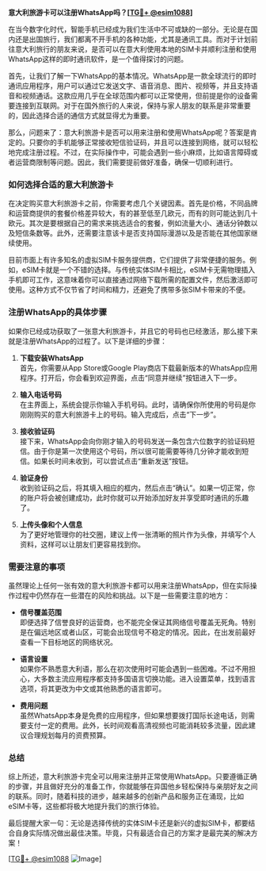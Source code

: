 **意大利旅游卡可以注册WhatsApp吗？[[TG💪+ @esim1088](https://t.me/s/esim1088)]**

在当今数字化时代，智能手机已经成为我们生活中不可或缺的一部分。无论是在国内还是出国旅行，我们都离不开手机的各种功能，尤其是通讯工具。而对于计划前往意大利旅行的朋友来说，是否可以在意大利使用本地的SIM卡并顺利注册和使用WhatsApp这样的即时通讯软件，是一个值得探讨的问题。

首先，让我们了解一下WhatsApp的基本情况。WhatsApp是一款全球流行的即时通讯应用程序，用户可以通过它发送文字、语音消息、图片、视频等，并且支持语音和视频通话。这款应用几乎在全球范围内都可以正常使用，但前提是你的设备需要连接到互联网。对于在国外旅行的人来说，保持与家人朋友的联系是非常重要的，因此选择合适的通信方式就显得尤为重要。

那么，问题来了：意大利旅游卡是否可以用来注册和使用WhatsApp呢？答案是肯定的。只要你的手机能够正常接收短信验证码，并且可以连接到网络，就可以轻松地完成注册过程。不过，在实际操作中，可能会遇到一些小麻烦，比如语言障碍或者运营商限制等问题。因此，我们需要提前做好准备，确保一切顺利进行。

### **如何选择合适的意大利旅游卡**

在决定购买意大利旅游卡之前，你需要考虑几个关键因素。首先是价格，不同品牌和运营商提供的套餐价格差异较大，有的甚至低至几欧元，而有的则可能达到几十欧元。其次是要根据自己的需求来挑选适合的套餐，例如流量大小、通话分钟数以及短信条数等。此外，还需要注意该卡是否支持国际漫游以及是否能在其他国家继续使用。

目前市面上有许多知名的虚拟SIM卡服务提供商，它们提供了非常便捷的服务。例如，eSIM卡就是一个不错的选择。与传统实体SIM卡相比，eSIM卡无需物理插入手机即可工作，这意味着你可以直接通过网络下载所需的配置文件，然后激活即可使用。这种方式不仅节省了时间和精力，还避免了携带多张SIM卡带来的不便。

### **注册WhatsApp的具体步骤**

如果你已经成功获取了一张意大利旅游卡，并且它的号码也已经激活，那么接下来就是注册WhatsApp的过程了。以下是详细的步骤：

1. **下载安装WhatsApp**  
   首先，你需要从App Store或Google Play商店下载最新版本的WhatsApp应用程序。打开后，你会看到欢迎界面，点击“同意并继续”按钮进入下一步。

2. **输入电话号码**  
   在主界面上，系统会提示你输入手机号码。此时，请确保你所使用的号码是你刚刚购买的意大利旅游卡上的号码。输入完成后，点击“下一步”。

3. **接收验证码**  
   接下来，WhatsApp会向你刚才输入的号码发送一条包含六位数字的验证码短信。由于你是第一次使用这个号码，所以很可能需要等待几分钟才能收到短信。如果长时间未收到，可以尝试点击“重新发送”按钮。

4. **验证身份**  
   收到验证码之后，将其填入相应的框内，然后点击“确认”。如果一切正常，你的账户将会被创建成功，此时你就可以开始添加好友并享受即时通讯的乐趣了。

5. **上传头像和个人信息**  
   为了更好地管理你的社交圈，建议上传一张清晰的照片作为头像，并填写个人资料，这样可以让朋友们更容易找到你。

### **需要注意的事项**

虽然理论上任何一张有效的意大利旅游卡都可以用来注册WhatsApp，但在实际操作过程中仍然存在一些潜在的风险和挑战。以下是一些需要注意的地方：

- **信号覆盖范围**  
  即便选择了信誉良好的运营商，也不能完全保证其网络信号覆盖无死角。特别是在偏远地区或者山区，可能会出现信号不稳定的情况。因此，在出发前最好查看一下目标地区的网络状况。

- **语言设置**  
  如果你不熟悉意大利语，那么在初次使用时可能会遇到一些困难。不过不用担心，大多数主流应用程序都支持多国语言切换功能。进入设置菜单，找到语言选项，将其更改为中文或其他熟悉的语言即可。

- **费用问题**  
  虽然WhatsApp本身是免费的应用程序，但如果想要拨打国际长途电话，则需要支付一定的费用。此外，长时间观看高清视频也可能消耗较多流量，因此建议合理规划每月的资费预算。

### **总结**

综上所述，意大利旅游卡完全可以用来注册并正常使用WhatsApp。只要遵循正确的步骤，并且做好充分的准备工作，你就能够在异国他乡轻松保持与亲朋好友之间的联系。同时，随着科技的进步，越来越多的创新产品和服务正在涌现，比如eSIM卡等，这些都将极大地提升我们的旅行体验。

最后提醒大家一句：无论是选择传统的实体SIM卡还是新兴的虚拟SIM卡，都要结合自身实际情况做出最佳决策。毕竟，只有最适合自己的方案才是最完美的解决方案！

[[TG💪+ @esim1088](https://t.me/s/esim1088) ![Image](https://i.postimg.cc/4NQfJmqS/Snipaste-2025-05-13-00-14-12.png)]